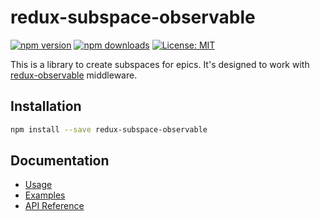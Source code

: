 # redux-subspace-observable

[![npm version](https://img.shields.io/npm/v/redux-subspace-observable.svg?style=flat-square)](https://www.npmjs.com/package/redux-subspace-observable)
[![npm downloads](https://img.shields.io/npm/dm/redux-subspace-observable.svg?style=flat-square)](https://www.npmjs.com/package/redux-subspace-observable)
[![License: MIT](https://img.shields.io/npm/l/redux-subspace-observable.svg?style=flat-square)](/LICENSE.md)

This is a library to create subspaces for epics. It's designed to work with [redux-observable](https://redux-observable.js.org/) middleware.

## Installation

```sh
npm install --save redux-subspace-observable
```

## Documentation

* [Usage](/packages/redux-subspace-observable/docs/Usage.md)
* [Examples](/packages/redux-subspace-observable/docs/Examples.md)
* [API Reference](/packages/redux-subspace-observable/docs/api/README.md)
